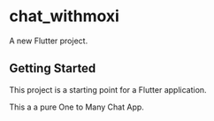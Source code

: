# chat_withmoxi

A new Flutter project.

## Getting Started

This project is a starting point for a Flutter application.

This a a pure One to Many Chat App.
